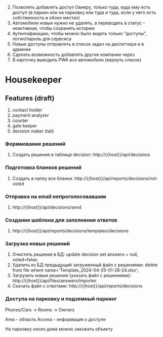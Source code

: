 2. Позволять добавлять доступ Овнеру, только туда, куда ему есть доступ (в паркин или на парковку или туда и туда, если у него есть собственность в обоих местах)
3. Автомобили новые нужно не удалять, а переводить в статус - неактивная, чтобы сохранять историю
4. Аутентификацию, чтобы можно было видеть только "доступы", логин/пароль для сервсиса
5. Новые доступы отправлять в список задач на диспетчера и в админке 
6. Сделать возможность добавлять другие компании через 
1. В карточку выводить PWA все автомобили (вернуть список)

# Housekeeper

## Features (draft)

1. contact holder
2. payment analyzer
3. counter
4. gate keeper
5. decision maker (tail)

### Формиование решений
1. Создать решения в таблице decision: http://{{host}}/api/decisions

### Подготовка бланков решений
1. Создать в папку все бланки: http://{{host}}/api/reports/decisions/not-voted

### Отправка на email непроголосовавшим
1. http://{{host}}/api/decisions/send

### Создание шаблона для заполнения ответов
1.  http://{{host}}/api/reports/decisions/templates/decisions

### Загрузка новых решений
1. Очистить решения в БД: update decision set answers = null, voted=false;
2. Удалить из БД предыдущий загруженный файл с решениями: delete from file where name='Template_2024-04-25-01-28-24.xlsx';
3. Загрузить новые решения (указать файл с решениями): http://{{host}}/api/files/answers/importer
4. Скачать файл с ответами: http://{{host}}/api/reports/decisions


### Доступа на парковку и подземный паркинг

Phones/Cars -> Rooms -> Owners

Area - область
Access - информация о доступе


На парковку около дома можно заезжать объекту